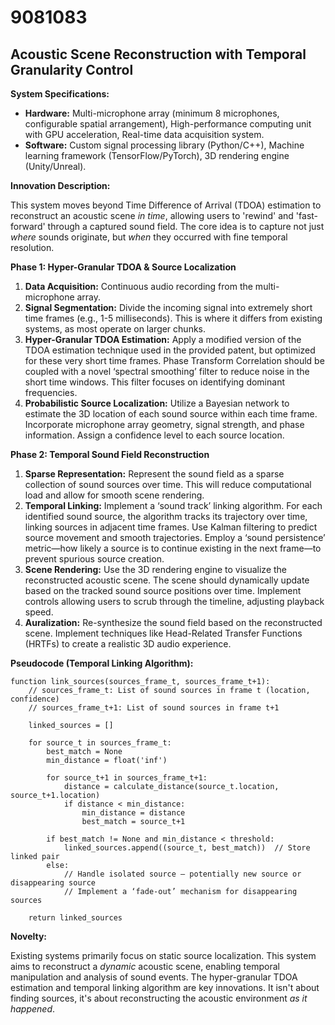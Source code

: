 # 9081083

## Acoustic Scene Reconstruction with Temporal Granularity Control

**System Specifications:**

*   **Hardware:** Multi-microphone array (minimum 8 microphones, configurable spatial arrangement), High-performance computing unit with GPU acceleration, Real-time data acquisition system.
*   **Software:** Custom signal processing library (Python/C++), Machine learning framework (TensorFlow/PyTorch), 3D rendering engine (Unity/Unreal).

**Innovation Description:**

This system moves beyond Time Difference of Arrival (TDOA) estimation to reconstruct an acoustic scene *in time*, allowing users to 'rewind' and 'fast-forward' through a captured sound field. The core idea is to capture not just *where* sounds originate, but *when* they occurred with fine temporal resolution.

**Phase 1: Hyper-Granular TDOA & Source Localization**

1.  **Data Acquisition:**  Continuous audio recording from the multi-microphone array.
2.  **Signal Segmentation:** Divide the incoming signal into extremely short time frames (e.g., 1-5 milliseconds). This is where it differs from existing systems, as most operate on larger chunks.
3.  **Hyper-Granular TDOA Estimation:**  Apply a modified version of the TDOA estimation technique used in the provided patent, but optimized for these very short time frames. Phase Transform Correlation should be coupled with a novel ‘spectral smoothing’ filter to reduce noise in the short time windows. This filter focuses on identifying dominant frequencies.
4.  **Probabilistic Source Localization:**  Utilize a Bayesian network to estimate the 3D location of each sound source within each time frame. Incorporate microphone array geometry, signal strength, and phase information. Assign a confidence level to each source location.

**Phase 2: Temporal Sound Field Reconstruction**

1.  **Sparse Representation:** Represent the sound field as a sparse collection of sound sources over time. This will reduce computational load and allow for smooth scene rendering.
2.  **Temporal Linking:** Implement a ‘sound track’ linking algorithm.  For each identified sound source, the algorithm tracks its trajectory over time, linking sources in adjacent time frames. Use Kalman filtering to predict source movement and smooth trajectories.  Employ a ‘sound persistence’ metric—how likely a source is to continue existing in the next frame—to prevent spurious source creation.
3.  **Scene Rendering:**  Use the 3D rendering engine to visualize the reconstructed acoustic scene. The scene should dynamically update based on the tracked sound source positions over time. Implement controls allowing users to scrub through the timeline, adjusting playback speed.
4.  **Auralization:** Re-synthesize the sound field based on the reconstructed scene. Implement techniques like Head-Related Transfer Functions (HRTFs) to create a realistic 3D audio experience.

**Pseudocode (Temporal Linking Algorithm):**

```
function link_sources(sources_frame_t, sources_frame_t+1):
    // sources_frame_t: List of sound sources in frame t (location, confidence)
    // sources_frame_t+1: List of sound sources in frame t+1

    linked_sources = []

    for source_t in sources_frame_t:
        best_match = None
        min_distance = float('inf')

        for source_t+1 in sources_frame_t+1:
            distance = calculate_distance(source_t.location, source_t+1.location)
            if distance < min_distance:
                min_distance = distance
                best_match = source_t+1

        if best_match != None and min_distance < threshold:
            linked_sources.append((source_t, best_match))  // Store linked pair
        else:
            // Handle isolated source – potentially new source or disappearing source
            // Implement a ‘fade-out’ mechanism for disappearing sources

    return linked_sources
```

**Novelty:**

Existing systems primarily focus on static source localization. This system aims to reconstruct a *dynamic* acoustic scene, enabling temporal manipulation and analysis of sound events. The hyper-granular TDOA estimation and temporal linking algorithm are key innovations. It isn't about finding sources, it's about reconstructing the acoustic environment *as it happened*.
